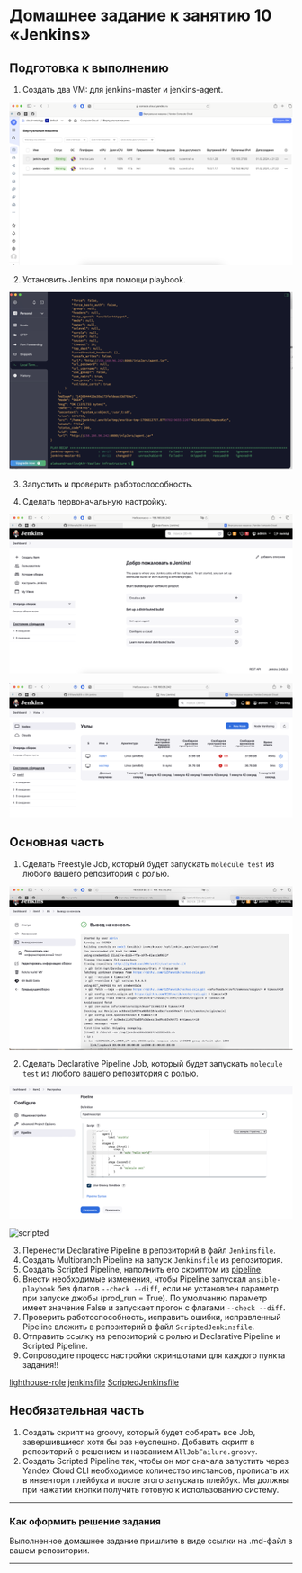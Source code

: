 # Домашнее задание к занятию 10 «Jenkins»

## Подготовка к выполнению

1. Создать два VM: для jenkins-master и jenkins-agent.
  
![vms](https://github.com/015fanatik/09-ci-04-jenkins/blob/0fbfded0f4d9a3cb1069000e8bfce8e259a036ed/screen/vms.png)

2. Установить Jenkins при помощи playbook.

![playbook](https://github.com/015fanatik/09-ci-04-jenkins/blob/d4879bd36c41004e8185dadc004f89b541cfc7f2/screen/playbook.png)

3. Запустить и проверить работоспособность.

4. Сделать первоначальную настройку.

![jenkins ](https://github.com/015fanatik/09-ci-04-jenkins/blob/14853c93e0e9403291f0afc43f238f55dfd97699/screen/jenkins1.png)

![jenkins ](https://github.com/015fanatik/09-ci-04-jenkins/blob/14853c93e0e9403291f0afc43f238f55dfd97699/screen/jenkins2.png)

## Основная часть

1. Сделать Freestyle Job, который будет запускать `molecule test` из любого вашего репозитория с ролью.

![freejob](https://github.com/015fanatik/09-ci-04-jenkins/blob/f6a26a401e34d00380b77baad1563b568b10b922/screen/freejob.png)

2. Сделать Declarative Pipeline Job, который будет запускать `molecule test` из любого вашего репозитория с ролью.

![scripted](https://github.com/015fanatik/09-ci-04-jenkins/blob/281b6952a4f8e3638cc8467bd923c7ccb191f93b/screen/scripted.png)

![scripted](https://github.com/015fanatik/09-ci-04-jenkins/blob/281b6952a4f8e3638cc8467bd923c7ccb191f93b/screen/scripted.png2)



3. Перенести Declarative Pipeline в репозиторий в файл `Jenkinsfile`.
4. Создать Multibranch Pipeline на запуск `Jenkinsfile` из репозитория.
5. Создать Scripted Pipeline, наполнить его скриптом из [pipeline](./pipeline).
6. Внести необходимые изменения, чтобы Pipeline запускал `ansible-playbook` без флагов `--check --diff`, если не установлен параметр при запуске джобы (prod_run = True). По умолчанию параметр имеет значение False и запускает прогон с флагами `--check --diff`.
7. Проверить работоспособность, исправить ошибки, исправленный Pipeline вложить в репозиторий в файл `ScriptedJenkinsfile`.
8. Отправить ссылку на репозиторий с ролью и Declarative Pipeline и Scripted Pipeline.
9. Сопроводите процесс настройки скриншотами для каждого пункта задания!!

[lighthouse-role](https://github.com/015fanatik/lighthouse-role.git)
[jenkinsfile](https://github.com/015fanatik/09-ci-04-jenkins/blob/7c20fd58a86e5934eebb37cf058a4e83a16aeff6/ci_file/jenkinsfile)
[ScriptedJenkinsfile](https://github.com/015fanatik/09-ci-04-jenkins/blob/7c20fd58a86e5934eebb37cf058a4e83a16aeff6/ci_file/ScriptedJenkinsfile)

## Необязательная часть

1. Создать скрипт на groovy, который будет собирать все Job, завершившиеся хотя бы раз неуспешно. Добавить скрипт в репозиторий с решением и названием `AllJobFailure.groovy`.
2. Создать Scripted Pipeline так, чтобы он мог сначала запустить через Yandex Cloud CLI необходимое количество инстансов, прописать их в инвентори плейбука и после этого запускать плейбук. Мы должны при нажатии кнопки получить готовую к использованию систему.

---

### Как оформить решение задания

Выполненное домашнее задание пришлите в виде ссылки на .md-файл в вашем репозитории.

---
